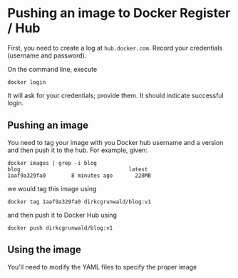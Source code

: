 # Pushing an image to Docker Register / Hub

First, you need to create a log at `hub.docker.com`. Record your credentials (username and password).

On the command line, execute
```
docker login
```
It will ask for your credentials; provide them. It should indicate successful login.

## Pushing an image

You need to tag your image with you Docker hub username and a version and then push it to the hub.
For example, given:
```
docker images | grep -i blog
blog                                  latest                                           1aaf9a329fa0        8 minutes ago       228MB
```
we would tag this image using
```
docker tag 1aaf9a329fa0 dirkcgrunwald/blog:v1
```
and then push it to Docker Hub using
```
docker push dirkcgrunwald/blog:v1
```

## Using the image
You'll need to modify the YAML files to specify the proper image
